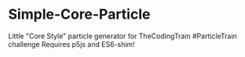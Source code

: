 # Simple-Core-Particle
Little "Core Style" particle generator for TheCodingTrain #ParticleTrain challenge
Requires p5js and ES6-shim!
